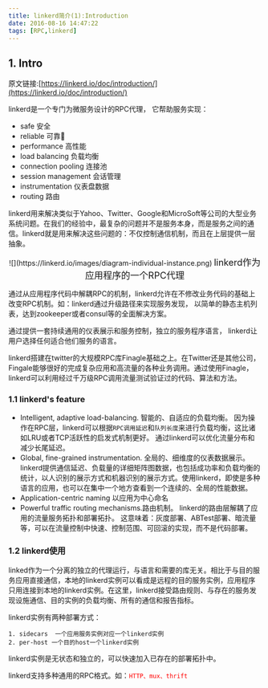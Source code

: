 ```yaml
---
title: linkerd简介(1):Introduction
date: 2016-08-16 14:47:22
tags: [RPC,linkerd]
---
```



## 1. Intro

原文链接:[https://linkerd.io/doc/introduction/](https://linkerd.io/doc/introduction/) 

linkerd是一个专门为微服务设计的RPC代理， 它帮助服务实现：

* safe 安全
* reliable 可靠
* performance 高性能
* load balancing 负载均衡
* connection pooling 连接池
* session management 会话管理
* instrumentation 仪表盘数据
* routing 路由

linkerd用来解决类似于Yahoo、Twitter、Google和MicroSoft等公司的大型业务系统问题。在我们的经验中，最复杂的问题并不是服务本身，而是服务之间的通信。linkerd就是用来解决这些问题的：不仅控制通信机制，而且在上层提供一层抽象。

<center>![](https://linkerd.io/images/diagram-individual-instance.png)    
<font size='+1'>linkerd作为应用程序的一个RPC代理 </font></center>

通过从应用程序代码中解耦RPC的机制，linkerd允许在不修改业务代码的基础上改变RPC机制。如：linkerd通过升级路径来实现服务发现， 以简单的静态主机列表，达到zookeeper或者consul等的全面解决方案。

通过提供一套持续通用的仪表展示和服务控制，独立的服务程序语言， linkerd让用户选择任何适合他们服务的语言。

linkerd搭建在twitter的大规模RPC库Finagle基础之上。在Twitter还是其他公司，Fingale能够很好的完成复杂应用和高流量的各种业务调用。通过使用Finagle，linkerd可以利用经过千万级RPC调用流量测试验证过的代码、算法和方法。





### 1.1 linkerd's feature

* Intelligent, adaptive load-balancing. 智能的、自适应的负载均衡。 因为操作在RPC层，linkerd可以根据`RPC调用延迟`和`队列长度`来进行负载均衡，这比诸如LRU或者TCP活跃性的启发式机制更好。 通过linkerd可以优化流量分布和减少长尾延迟。
* Global, fine-grained instrumentation. 全局的、细维度的仪表数据展示。linkerd提供通信延迟、负载量的详细矩阵图数据，也包括成功率和负载均衡的统计，以人识别的展示方式和机器识别的展示方式。使用linkerd，即使是多种语言的应用，也可以在集中一个地方查看到一个连续的、全局的性能数据。
* Application-centric naming 以应用为中心命名
* Powerful traffic routing mechanisms.路由机制。 linkerd的路由层解耦了应用的流量服务拓扑和部署拓扑。 这意味着：灰度部署、ABTest部署、暗流量等，可以在流量控制中快速、控制范围、可回滚的实现，而不是代码部署。


### 1.2 linkerd使用

linked作为一个分离的独立的代理运行，与语言和需要的库无关。相比于与目的服务应用直接通信，本地的linkerd实例可以看成是远程的目的服务实例，应用程序只用连接到本地的linkerd实例。在这里，linkerd接受路由规则、与存在的服务发现设施通信、目的实例的负载均衡、所有的通信和报告指标。

linkerd实例有两种部署方式：

	1. sidecars  一个应用服务实例对应一个linkerd实例
	2. per-host	一个目的host一个linkerd实例
	
linkerd实例是无状态和独立的，可以快速加入已存在的部署拓扑中。

linkerd支持多种通用的RPC格式。如：<font color='red'>`HTTP、mux、thrift`</font>



